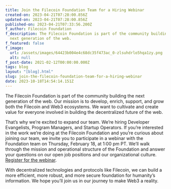 ```yaml
---
title: Join the Filecoin Foundation Team for a Hiring Webinar
created-on: 2023-04-21T07:28:00.856Z
updated-on: 2023-04-21T07:28:00.856Z
published-on: 2023-04-21T07:33:56.200Z
f_author: Filecoin Foundation
f_description: The Filecoin Foundation is part of the community building the
  next generation of the web.
f_featured: false
f_image:
  url: /assets/images/64423b004e4c68dc35f473ac_0-zlsuhdrlo5hqa1zy.png
  alt: null
f_post-date: 2021-02-12T00:00:00.000Z
tags: blog
layout: "[blog].html"
slug: join-the-filecoin-foundation-team-for-a-hiring-webinar
date: 2023-10-18T14:54:14.151Z
---
```

The Filecoin Foundation is part of the community building the next generation of the web. Our mission is to develop, enrich, support, and grow both the Filecoin and Web3 ecosystems. We want to cultivate and create value for everyone involved in building the decentralized future of the web.

That’s why we’re excited to expand our team. We’re hiring Developer Evangelists, Program Managers, and Startup Operators. If you’re interested in the work we’re doing at the Filecoin Foundation and you’re curious about joining our team, we invite you to participate in a webinar with the Foundation team on Thursday, February 18, at 1:00 pm PT. We’ll walk through the mission and operational structure of the Foundation and answer your questions on our open job positions and our organizational culture. [Register for the webinar](https://us02web.zoom.us/webinar/register/WN_OqIIdEIvRL26RNwJ03prBw).

With decentralized technologies and protocols like Filecoin, we can build a more efficient, more robust, and more secure foundation for humanity’s information. We hope you’ll join us in our journey to make Web3 a reality.
